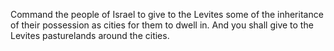Command the people of Israel to give to the Levites some of the inheritance of their possession as cities for them to dwell in. And you shall give to the Levites pasturelands around the cities.

